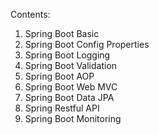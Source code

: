 Contents:

1. Spring Boot Basic
2. Spring Boot Config Properties
3. Spring Boot Logging
4. Spring Boot Validation
5. Spring Boot AOP
6. Spring Boot Web MVC
7. Spring Boot Data JPA
8. Spring Restful API
9. Spring Boot Monitoring

